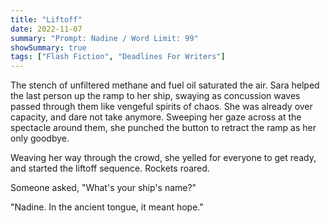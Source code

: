 ```yaml
---
title: "Liftoff"
date: 2022-11-07
summary: "Prompt: Nadine / Word Limit: 99"
showSummary: true
tags: ["Flash Fiction", "Deadlines For Writers"]
---
```


The stench of unfiltered methane and fuel oil saturated the air. Sara helped the last person up the ramp to her ship, swaying as concussion waves passed through them like vengeful spirits of chaos. She was already over capacity, and dare not take anymore. Sweeping her gaze across at the spectacle around them, she punched the button to retract the ramp as her only goodbye.

Weaving her way through the crowd, she yelled for everyone to get ready, and started the liftoff sequence. Rockets roared.

Someone asked, "What's your ship's name?" 

"Nadine. In the ancient tongue, it meant hope."

